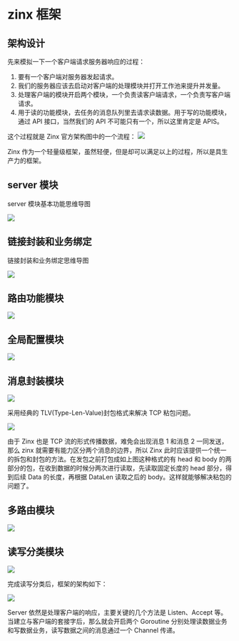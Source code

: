 # zinx 框架

## 架构设计
先来模拟一下一个客户端请求服务器响应的过程：

1. 要有一个客户端对服务器发起请求。
2. 我们的服务器应该去启动对客户端的处理模块并打开工作池来提升并发量。
3. 处理客户端的模块开启两个模块，一个负责读客户端请求，一个负责写客户端请求。
4. 用于读的功能模块，去任务的消息队列里去请求读数据。用于写的功能模块，通过 API 接口，当然我们的 API 不可能只有一个，所以这里肯定是 APIS。

这个过程就是 Zinx 官方架构图中的一个流程：
![](./docs/images/zinx.jpg)

Zinx 作为一个轻量级框架，虽然轻便，但是却可以满足以上的过程，所以是具生产力的框架。

## server 模块
server 模块基本功能思维导图

![](./docs/images/zinx-server.jpg)

## 链接封装和业务绑定
链接封装和业务绑定思维导图

![](./docs/images/zinx-yw.jpg)

## 路由功能模块

![](./docs/images/zinx-route.jpg)

## 全局配置模块

![](./docs/images/zinx-globalsetting.jpg)

## 消息封装模块

![](./docs/images/zinx-message.jpg)

采用经典的 TLV(Type-Len-Value)封包格式来解决 TCP 粘包问题。

![](./docs/images/zinx-tlv.jpg)

由于 Zinx 也是 TCP 流的形式传播数据，难免会出现消息 1 和消息 2 一同发送，那么 zinx 就需要有能力区分两个消息的边界，所以 Zinx 此时应该提供一个统一的拆包和封包的方法。在发包之前打包成如上图这种格式的有 head 和 body 的两部分的包，在收到数据的时候分两次进行读取，先读取固定长度的 head 部分，得到后续 Data 的长度，再根据 DataLen 读取之后的 body。这样就能够解决粘包的问题了。

## 多路由模块

![](./docs/images/zinx-routes.jpg)

## 读写分类模块

![](./docs/images/zinx-rw.jpg)

完成读写分类后，框架的架构如下：

![](./docs/images/zinx-v07.jpg)

Server 依然是处理客户端的响应，主要关键的几个方法是 Listen、Accept 等。当建立与客户端的套接字后，那么就会开启两个 Goroutine 分别处理读数据业务和写数据业务，读写数据之间的消息通过一个 Channel 传递。

